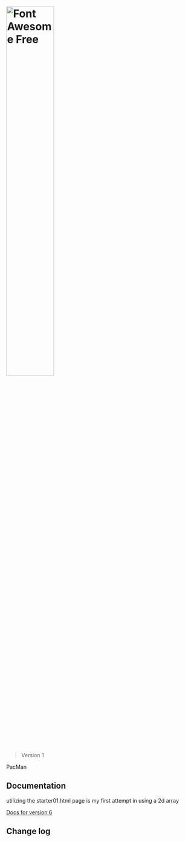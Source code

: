 <h1><img src="https://img.fortawesome.com/349cfdf6/fa-free-logo.svg" alt="Font Awesome Free" width="50%"></h1>

> Version 1

PacMan 
## Documentation

utilizing the starter01.html page is my first attempt in using a 2d array

[Docs for version 6](https://fontawesome.com/docs)


## Change log


